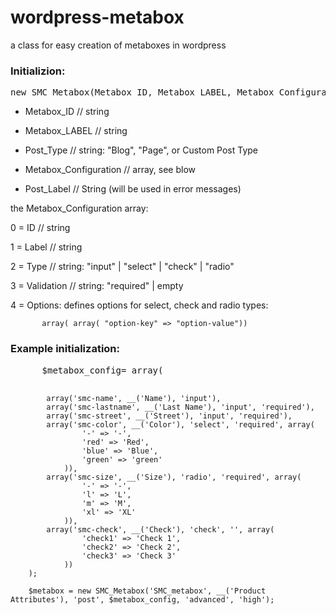 wordpress-metabox
=================

a class for easy creation of metaboxes  in wordpress

<h3>Initializion:</h3>

<pre>new SMC_Metabox(Metabox_ID, Metabox_LABEL, Metabox_Configuration, Post_Label )</pre>


 - Metabox_ID // string

 - Metabox_LABEL // string

 - Post_Type // string: "Blog", "Page", or Custom Post Type

 - Metabox_Configuration // array, see blow

 - Post_Label // String (will be used in error messages)




the Metabox_Configuration array:

  0 = ID // string

  1 = Label //  string

  2 = Type // string: "input" | "select" | "check" | "radio"

  3 = Validation  // string: "required" | empty

  4 = Options: defines  options for select, check and radio types:

           array( array( "option-key" => "option-value"))



 <h3>Example initialization:</h3>
<pre>
      $metabox_config= array(

            array('smc-name', __('Name'), 'input'),
            array('smc-lastname', __('Last Name'), 'input', 'required'),
            array('smc-street', __('Street'), 'input', 'required'),
            array('smc-color', __('Color'), 'select', 'required', array(
                    '-' => '-',
                    'red' => 'Red',
                    'blue' => 'Blue',
                    'green' => 'green'
                )),
            array('smc-size', __('Size'), 'radio', 'required', array(
                    '-' => '-',
                    'l' => 'L',
                    'm' => 'M',
                    'xl' => 'XL'
                )),
            array('smc-check', __('Check'), 'check', '', array(
                    'check1' => 'Check 1',
                    'check2' => 'Check 2',
                    'check3' => 'Check 3'
                ))
        );

        $metabox = new SMC_Metabox('SMC_metabox', __('Product Attributes'), 'post', $metabox_config, 'advanced', 'high');
</pre>


